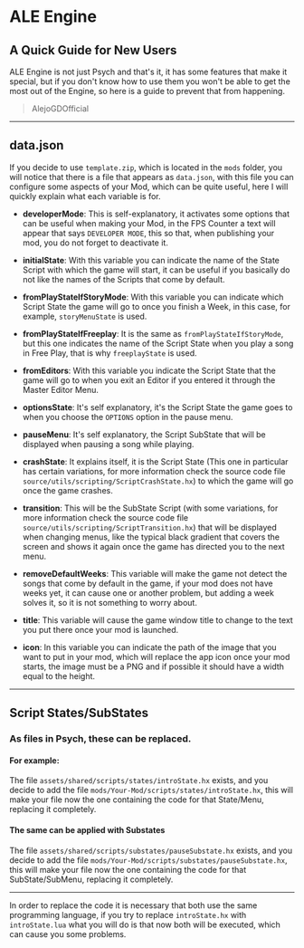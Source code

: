 # ALE Engine

## A Quick Guide for New Users

ALE Engine is not just Psych and that's it, it has some features that make it special, but if you don't know how to use them you won't be able to get the most out of the Engine, so here is a guide to prevent that from happening.
> AlejoGDOfficial

---

## data.json

If you decide to use ```template.zip```, which is located in the ```mods``` folder, you will notice that there is a file that appears as ```data.json```, with this file you can configure some aspects of your Mod, which can be quite useful, here I will quickly explain what each variable is for.

- **developerMode**: This is self-explanatory, it activates some options that can be useful when making your Mod, in the FPS Counter a text will appear that says ```DEVELOPER MODE```, this so that, when publishing your mod, you do not forget to deactivate it.

- **initialState**: With this variable you can indicate the name of the State Script with which the game will start, it can be useful if you basically do not like the names of the Scripts that come by default.

- **fromPlayStateIfStoryMode**: With this variable you can indicate which Script State the game will go to once you finish a Week, in this case, for example, ```storyMenuState``` is used.

- **fromPlayStateIfFreeplay**: It is the same as ```fromPlayStateIfStoryMode```, but this one indicates the name of the Script State when you play a song in Free Play, that is why ```freeplayState``` is used.

- **fromEditors**: With this variable you indicate the Script State that the game will go to when you exit an Editor if you entered it through the Master Editor Menu.

- **optionsState**: It's self explanatory, it's the Script State the game goes to when you choose the ```OPTIONS``` option in the pause menu.

- **pauseMenu**: It's self explanatory, the Script SubState that will be displayed when pausing a song while playing.

- **crashState**: It explains itself, it is the Script State (This one in particular has certain variations, for more information check the source code file ```source/utils/scripting/ScriptCrashState.hx```) to which the game will go once the game crashes.

- **transition**: This will be the SubState Script (with some variations, for more information check the source code file ```source/utils/scripting/ScriptTransition.hx```) that will be displayed when changing menus, like the typical black gradient that covers the screen and shows it again once the game has directed you to the next menu.

- **removeDefaultWeeks**: This variable will make the game not detect the songs that come by default in the game, if your mod does not have weeks yet, it can cause one or another problem, but adding a week solves it, so it is not something to worry about.

- **title**: This variable will cause the game window title to change to the text you put there once your mod is launched.

- **icon**: In this variable you can indicate the path of the image that you want to put in your mod, which will replace the app icon once your mod starts, the image must be a PNG and if possible it should have a width equal to the height.

---

## Script States/SubStates

### As files in Psych, these can be replaced.
#### For example:

The file ```assets/shared/scripts/states/introState.hx``` exists, and you decide to add the file ```mods/Your-Mod/scripts/states/introState.hx```, this will make your file now the one containing the code for that State/Menu, replacing it completely.

#### The same can be applied with Substates

The file ```assets/shared/scripts/substates/pauseSubstate.hx``` exists, and you decide to add the file ```mods/Your-Mod/scripts/substates/pauseSubstate.hx```, this will make your file now the one containing the code for that SubState/SubMenu, replacing it completely.

---

In order to replace the code it is necessary that both use the same programming language, if you try to replace ```introState.hx``` with ```introState.lua``` what you will do is that now both will be executed, which can cause you some problems.
